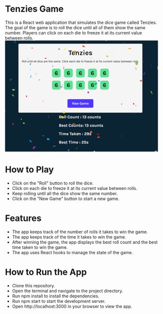 # Tenzies Game
This is a React web application that simulates the dice game called Tenzies. The goal of the game is to roll the dice until all of them show the same number. Players can click on each die to freeze it at its current value between rolls.
<img src = "./Preview.png"></img>

# How to Play
- Click on the "Roll" button to roll the dice.
- Click on each die to freeze it at its current value between rolls.
- Keep rolling until all the dice show the same number.
- Click on the "New Game" button to start a new game.
# Features
- The app keeps track of the number of rolls it takes to win the game.
- The app keeps track of the time it takes to win the game.
- After winning the game, the app displays the best roll count and the best time taken to win the game.
- The app uses React hooks to manage the state of the game.

# How to Run the App
- Clone this repository.
- Open the terminal and navigate to the project directory.
- Run npm install to install the dependencies.
- Run npm start to start the development server.
- Open http://localhost:3000 in your browser to view the app.
